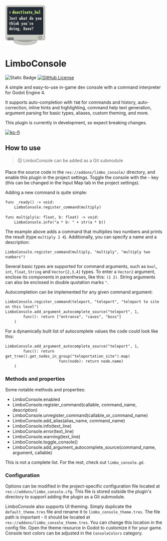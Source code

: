 <p align="left">
  <img src=".github/logo.png" width=128 alt="LimboConsole logo">
</p>

# LimboConsole

![Static Badge](https://img.shields.io/badge/Godot-4.3-blue?style=flat)
[![GitHub License](https://img.shields.io/github/license/limbonaut/limbo_console)](https://github.com/limbonaut/limbo_console/blob/master/LICENSE.md)

A simple and easy-to-use in-game dev console with a command interpreter for Godot Engine 4.

It supports auto-completion with `TAB` for commands and history, auto-correction, inline hints and highlighting, command help text generation, argument parsing for basic types, aliases, custom theming, and more.

This plugin is currently in development, so expect breaking changes.

[![ko-fi](https://ko-fi.com/img/githubbutton_sm.svg)](https://ko-fi.com/Y8Y2TCNH0)

## How to use

> 🛈 LimboConsole can be added as a Git submodule

Place the source code in the `res://addons/limbo_console/` directory, and enable this plugin in the project settings. Toggle the console with the `~` key (this can be changed in the Input Map tab in the project settings).

Adding a new command is quite simple:

```gdscript
func _ready() -> void:
	LimboConsole.register_command(multiply)

func multiply(a: float, b: float) -> void:
	LimboConsole.info("a * b: " + str(a * b))
```

The example above adds a command that multiplies two numbers and prints the result (type `multiply 2 4`). Additionally, you can specify a name and a description:

```gdscript
LimboConsole.register_command(multiply, "multiply", "multiply two numbers")
```

Several basic types are supported for command arguments, such as `bool`, `int`, `float`, `String` and `Vector{2,3,4}` types. To enter a `Vector2` argument, enclose its components in parentheses, like this: `(1 2)`. String arguments can also be enclosed in double quotation marks `"`.

Autocompletion can be implemented for any given command argument:
```gdscript
LimboConsole.register_command(teleport, "teleport", "teleport to site on this level")
LimboConsole.add_argument_autocomplete_source("teleport", 1,
		func(): return ["entrance", "caves", "boss"]
	)
```
For a dynamically built list of autocomplete values the code could look like this:
```gdscript
LimboConsole.add_argument_autocomplete_source("teleport", 1,
		func(): return get_tree().get_nodes_in_group("teleportation_site").map(
						func(node): return node.name)
	)
```

### Methods and properties

Some notable methods and properties:

- LimboConsole.enabled
- LimboConsole.register_command(callable, command_name, description)
- LimboConsole.unregister_command(callable_or_command_name)
- LimboConsole.add_alias(alias_name, command_name)
- LimboConsole.info(text_line)
- LimboConsole.error(text_line)
- LimboConsole.warning(text_line)
- LimboConsole.toggle_console()
- LimboConsole.add_argument_autocomplete_source(command_name, argument, callable)

This is not a complete list. For the rest, check out `limbo_console.gd`.

### Configuration

Options can be modified in the project-specific configuration file located at `res://addons/limbo_console.cfg`. This file is stored outside the plugin's directory to support adding the plugin as a Git submodule.

LimboConsole also supports UI theming. Simply duplicate the `default_theme.tres` file and rename it to `limbo_console_theme.tres`. The file path is important - it should be located at `res://addons/limbo_console_theme.tres`. You can change this location in the config file.
Open the theme resource in Godot to customize it for your game. Console text colors can be adjusted in the `ConsoleColors` category.

